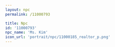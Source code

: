 ```yaml
---
layout: npc
permalink: /11000793

title: Npc
id: '11000793'
npc_name: 'Ms. Kim'
icon_url: 'portrait/npc/11000185_realtor_p.png'
---
```

